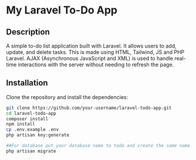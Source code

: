 # My Laravel To-Do App

## Description
A simple to-do list application built with Laravel. It allows users to add, update, and delete tasks.
This is made using HTML, Tailwind, JS and PHP Laravel. AJAX (Asynchronous JavaScript and XML) is used to handle 
real-time interactions with the server without needing to refresh the page. 

## Installation
Clone the repository and install the dependencies:
```bash
git clone https://github.com/your-username/laravel-todo-app.git
cd laravel-todo-app
composer install
npm install
cp .env.example .env
php artisan key:generate

##For database put your database name to todo and create the same name in MySQL or any DB then run
php artisan migrate
